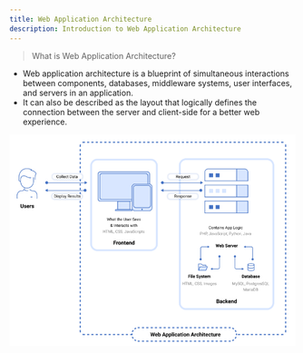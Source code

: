 ```yaml
---
title: Web Application Architecture
description: Introduction to Web Application Architecture
---
```



> What is Web Application Architecture?

- Web application architecture is a blueprint of simultaneous interactions between components, databases, middleware systems, user interfaces, and servers in an application.
- It can also be described as the layout that logically defines the connection between the server and client-side for a better web experience.

![Web Application Architecture Diagram](../assets/images/web-application-architecture-diagram.png)
